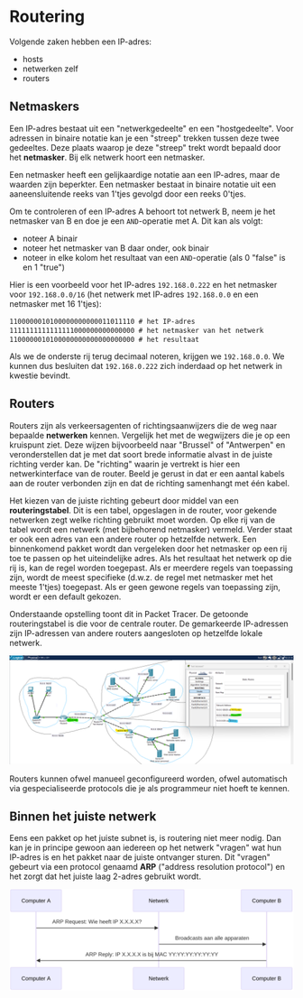 # Routering
Volgende zaken hebben een IP-adres:

- hosts
- netwerken zelf
- routers

## Netmaskers
Een IP-adres bestaat uit een "netwerkgedeelte" en een "hostgedeelte".
Voor adressen in binaire notatie kan je een "streep" trekken tussen deze twee gedeeltes.
Deze plaats waarop je deze "streep" trekt wordt bepaald door het **netmasker**.
Bij elk netwerk hoort een netmasker.

Een netmasker heeft een gelijkaardige notatie aan een IP-adres, maar de waarden zijn beperkter.
Een netmasker bestaat in binaire notatie uit een aaneensluitende reeks van 1'tjes gevolgd door een reeks 0'tjes.

Om te controleren of een IP-adres A behoort tot netwerk B, neem je het netmasker van B en doe je een `AND`-operatie met A. Dit kan als volgt:

- noteer A binair
- noteer het netmasker van B daar onder, ook binair
- noteer in elke kolom het resultaat van een `AND`-operatie (als 0 "false" is en 1 "true")

Hier is een voorbeeld voor het IP-adres `192.168.0.222` en het netmasker voor `192.168.0.0/16` (het netwerk met IP-adres `192.168.0.0` en een netmasker met 16 1'tjes):

```
1100000010100000000000011011110 # het IP-adres
1111111111111111000000000000000 # het netmasker van het netwerk
1100000010100000000000000000000 # het resultaat
```

Als we de onderste rij terug decimaal noteren, krijgen we `192.168.0.0`.
We kunnen dus besluiten dat `192.168.0.222` zich inderdaad op het netwerk in kwestie bevindt.

## Routers
Routers zijn als verkeersagenten of richtingsaanwijzers die de weg naar bepaalde **netwerken** kennen.
Vergelijk het met de wegwijzers die je op een kruispunt ziet.
Deze wijzen bijvoorbeeld naar "Brussel" of "Antwerpen" en veronderstellen dat je met dat soort brede informatie alvast in de juiste richting verder kan.
De "richting" waarin je vertrekt is hier een netwerkinterface van de router.
Beeld je gerust in dat er een aantal kabels aan de router verbonden zijn en dat de richting samenhangt met één kabel.

Het kiezen van de juiste richting gebeurt door middel van een **routeringstabel**.
Dit is een tabel, opgeslagen in de router, voor gekende netwerken zegt welke richting gebruikt moet worden.
Op elke rij van de tabel wordt een netwerk (met bijbehorend netmasker) vermeld.
Verder staat er ook een adres van een andere router op hetzelfde netwerk.
Een binnenkomend pakket wordt dan vergeleken door het netmasker op een rij toe te passen op het uiteindelijke adres.
Als het resultaat het netwerk op die rij is, kan de regel worden toegepast.
Als er meerdere regels van toepassing zijn, wordt de meest specifieke (d.w.z. de regel met netmasker met het meeste 1'tjes) toegepast.
Als er geen gewone regels van toepassing zijn, wordt er een default gekozen.

Onderstaande opstelling toont dit in Packet Tracer.
De getoonde routeringstabel is die voor de centrale router.
De gemarkeerde IP-adressen zijn IP-adressen van andere routers aangesloten op hetzelfde lokale netwerk.

![routeringstabel van de centrale router](./images/statische-routering.png)

Routers kunnen ofwel manueel geconfigureerd worden, ofwel automatisch via gespecialiseerde protocols die je als programmeur niet hoeft te kennen.

## Binnen het juiste netwerk
Eens een pakket op het juiste subnet is, is routering niet meer nodig.
Dan kan je in principe gewoon aan iedereen op het netwerk "vragen" wat hun IP-adres is en het pakket naar de juiste ontvanger sturen.
Dit "vragen" gebeurt via een protocol genaamd **ARP** ("address resolution protocol") en het zorgt dat het juiste laag 2-adres gebruikt wordt.

![ARP](./images/ARP.png)

